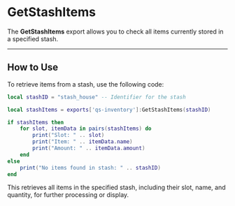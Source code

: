 # GetStashItems

The **GetStashItems** export allows you to check all items currently stored in a specified stash.

***

## How to Use

To retrieve items from a stash, use the following code:

```lua
local stashID = "stash_house" -- Identifier for the stash

local stashItems = exports['qs-inventory']:GetStashItems(stashID)

if stashItems then
    for slot, itemData in pairs(stashItems) do
        print("Slot: " .. slot)
        print("Item: " .. itemData.name)
        print("Amount: " .. itemData.amount)
    end
else
    print("No items found in stash: " .. stashID)
end
```

This retrieves all items in the specified stash, including their slot, name, and quantity, for further processing or display.
